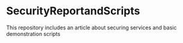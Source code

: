 # SecurityReportandScripts
This repository includes an article about securing services and basic demonstration scripts
